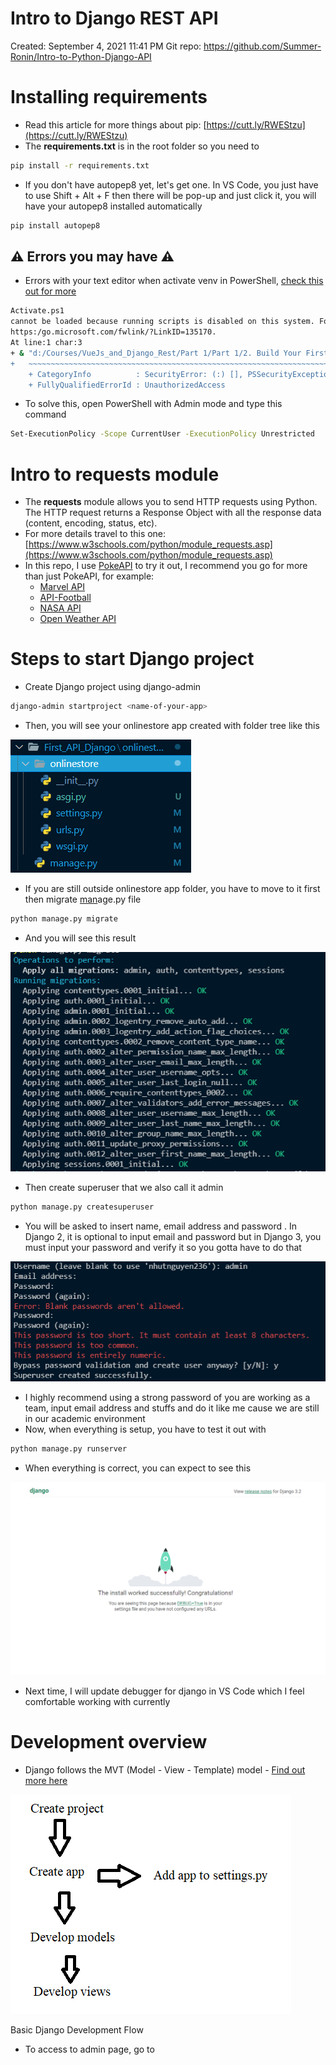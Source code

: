 # Intro to Django REST API

Created: September 4, 2021 11:41 PM
Git repo: https://github.com/Summer-Ronin/Intro-to-Python-Django-API

# Installing requirements

- Read this article for more things about pip: [https://cutt.ly/RWEStzu](https://cutt.ly/RWEStzu)
- The **requirements.txt** is in the root folder so you need to

```bash
pip install -r requirements.txt
```

- If you don't have autopep8 yet, let's get one. In VS Code, you just have to use Shift + Alt + F then there will be pop-up and just click it, you will have your autopep8 installed automatically

```bash
pip install autopep8
```

## ⚠ Errors you may have ⚠

- Errors with your text editor when activate venv in PowerShell, [check this out for more](https://stackoverflow.com/questions/41117421/ps1-cannot-be-loaded-because-running-scripts-is-disabled-on-this-system)

```bash
Activate.ps1
cannot be loaded because running scripts is disabled on this system. For more information, see about_Execution_Policies at
https:/go.microsoft.com/fwlink/?LinkID=135170.
At line:1 char:3
+ & "d:/Courses/VueJs_and_Django_Rest/Part 1/Part 1/2. Build Your First ...
+   ~~~~~~~~~~~~~~~~~~~~~~~~~~~~~~~~~~~~~~~~~~~~~~~~~~~~~~~~~~~~~~~~~~~
    + CategoryInfo          : SecurityError: (:) [], PSSecurityException                                                                               nestore\onlinest
    + FullyQualifiedErrorId : UnauthorizedAccess
```

- To solve this, open PowerShell with Admin mode and type this command

```bash
Set-ExecutionPolicy -Scope CurrentUser -ExecutionPolicy Unrestricted
```

# Intro to **requests module**

- The **requests** module allows you to send HTTP requests using Python. The HTTP request returns a Response Object with all the response data (content, encoding, status, etc).
- For more details travel to this one: [https://www.w3schools.com/python/module_requests.asp](https://www.w3schools.com/python/module_requests.asp)
- In this repo, I use [PokeAPI](https://pokeapi.co/) to try it out, I recommend you go for more than just PokeAPI, for example:
    - [Marvel API](https://developer.marvel.com/)
    - [API-Football](https://www.api-football.com/)
    - [NASA API](https://api.nasa.gov/)
    - [Open Weather API](https://openweathermap.org/)

# Steps to start Django project

- Create Django project using django-admin

```bash
django-admin startproject <name-of-your-app>
```

- Then, you will see your onlinestore app created with folder tree like this

![Untitled](Intro%20to%20Django%20REST%20API%20782425ebf9964e4692a6d4c7da6a1d05/Untitled.png)

- If you are still outside onlinestore app folder, you have to move to it first then migrate [man](http://mange.py)age.py file

```bash
python manage.py migrate
```

- And you will see this result

![Untitled](Intro%20to%20Django%20REST%20API%20782425ebf9964e4692a6d4c7da6a1d05/Untitled%201.png)

- Then create superuser that we also call it admin

```bash
python manage.py createsuperuser
```

- You will be asked to insert name, email address and password . In Django 2, it is optional to input email and password but in Django 3, you must input your password and verify it so you gotta have to do that

![Untitled](Intro%20to%20Django%20REST%20API%20782425ebf9964e4692a6d4c7da6a1d05/Untitled%202.png)

- I highly recommend using a strong password of you are working as a team, input email address and stuffs and do it like me cause we are still in our academic environment
- Now, when everything is setup, you have to test it out with

```bash
python manage.py runserver
```

- When everything is correct, you can expect to see this

![Untitled](Intro%20to%20Django%20REST%20API%20782425ebf9964e4692a6d4c7da6a1d05/Untitled%203.png)

- Next time, I will update debugger for django in VS Code which I feel comfortable working with currently

# Development overview

- Django follows the MVT (Model - View - Template) model - [Find out more here](https://www.javatpoint.com/django-mvt)

![Untitled](Intro%20to%20Django%20REST%20API%20782425ebf9964e4692a6d4c7da6a1d05/Untitled%204.png)

Basic Django Development Flow

- To access to admin page, go to